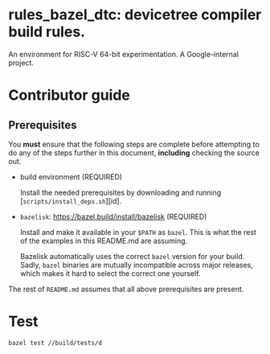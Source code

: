 # rules_bazel_dtc: devicetree compiler build rules.

An environment for RISC-V 64-bit experimentation.  A Google-internal project.

# Contributor guide

## Prerequisites

You **must** ensure that the following steps are complete before attempting
to do any of the steps further in this document, **including** checking the
source out.

* build environment (REQUIRED)

  Install the needed prerequisites by downloading and running
  [`scripts/install_deps.sh`][id].

* `bazelisk`: https://bazel.build/install/bazelisk (REQUIRED)

  Install and make it available in your `$PATH` as `bazel`. This is what the
  rest of the examples in this README.md are assuming.

  Bazelisk automatically uses the correct `bazel` version for your build.
  Sadly, `bazel` binaries are mutually incompatible across major releases,
  which makes it hard to select the correct one yourself.

The rest of `README.md` assumes that all above prerequisites are present.

# Test

```
bazel test //build/tests/d
```

